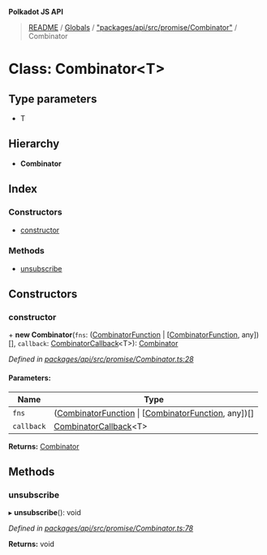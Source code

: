 **Polkadot JS API**

> [README](../README.md) / [Globals](../globals.md) / ["packages/api/src/promise/Combinator"](../modules/_packages_api_src_promise_combinator_.md) / Combinator

# Class: Combinator\<**T**>

## Type parameters

* T

## Hierarchy

* **Combinator**

## Index

### Constructors

* [constructor](_packages_api_src_promise_combinator_.combinator.md#constructor)

### Methods

* [unsubscribe](_packages_api_src_promise_combinator_.combinator.md#unsubscribe)

## Constructors

### constructor

\+ **new Combinator**(`fns`: ([CombinatorFunction](../interfaces/_packages_api_src_promise_combinator_.combinatorfunction.md) \| [[CombinatorFunction](../interfaces/_packages_api_src_promise_combinator_.combinatorfunction.md), any])[], `callback`: [CombinatorCallback](../modules/_packages_api_src_promise_combinator_.md#combinatorcallback)\<T>): [Combinator](_packages_api_src_promise_combinator_.combinator.md)

*Defined in [packages/api/src/promise/Combinator.ts:28](https://github.com/polkadot-js/api/blob/8631f68ba/packages/api/src/promise/Combinator.ts#L28)*

#### Parameters:

Name | Type |
------ | ------ |
`fns` | ([CombinatorFunction](../interfaces/_packages_api_src_promise_combinator_.combinatorfunction.md) \| [[CombinatorFunction](../interfaces/_packages_api_src_promise_combinator_.combinatorfunction.md), any])[] |
`callback` | [CombinatorCallback](../modules/_packages_api_src_promise_combinator_.md#combinatorcallback)\<T> |

**Returns:** [Combinator](_packages_api_src_promise_combinator_.combinator.md)

## Methods

### unsubscribe

▸ **unsubscribe**(): void

*Defined in [packages/api/src/promise/Combinator.ts:78](https://github.com/polkadot-js/api/blob/8631f68ba/packages/api/src/promise/Combinator.ts#L78)*

**Returns:** void
